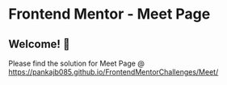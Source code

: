 # Frontend Mentor - Meet Page

## Welcome! 👋
Please find the solution for Meet Page @ https://pankajb085.github.io/FrontendMentorChallenges/Meet/
